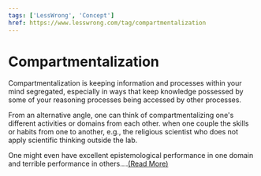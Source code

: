 ```yaml
---
tags: ['LessWrong', 'Concept']
href: https://www.lesswrong.com/tag/compartmentalization
---
```


# Compartmentalization
Compartmentalization is keeping information and processes within your mind segregated, especially in ways that keep knowledge possessed by some of your reasoning processes being accessed by other processes.

From an alternative angle, one can think of compartmentalizing one's different activities or domains from each other. when one couple the skills or habits from one to another, e.g., the religious scientist who does not apply scientific thinking outside the lab. 

One might even have excellent epistemological performance in one domain and terrible performance in others....[(Read More)]()

